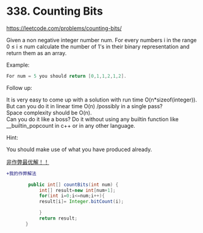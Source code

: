 # 338. Counting Bits
https://leetcode.com/problems/counting-bits/

Given a non negative integer number num. For every numbers i in the range 0 ≤ i ≤ num calculate the number of 1's in their binary representation and return them as an array.

Example: 
```java
For num = 5 you should return [0,1,1,2,1,2].
```
Follow up:

It is very easy to come up with a solution with run time O(n*sizeof(integer)). But can you do it in linear time O(n) /possibly in a single pass?  
Space complexity should be O(n).  
Can you do it like a boss? Do it without using any builtin function like __builtin_popcount in c++ or in any other language.

Hint:  

You should make use of what you have produced already.

[非作弊最优解！！](https://discuss.leetcode.com/topic/40162/three-line-java-solution/2)


```diff
+我的作弊解法
```
```java
        public int[] countBits(int num) {
            int[] result=new int[num+1];
            for(int i=0;i<=num;i++){
            result[i]= Integer.bitCount(i);

            }
            return result;
       } 
```
